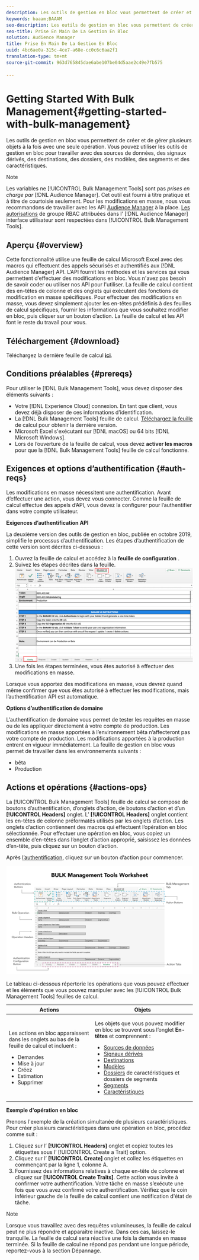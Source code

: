 ```yaml
---
description: Les outils de gestion en bloc vous permettent de créer et de gérer plusieurs objets à la fois avec une seule opération. Vous pouvez utiliser les outils de gestion en bloc pour travailler avec des sources de données, des signaux dérivés, des destinations, des dossiers, des segments et des caractéristiques.
keywords: baaam;BAAAM
seo-description: Les outils de gestion en bloc vous permettent de créer et de gérer plusieurs objets à la fois avec une seule opération. Vous pouvez utiliser les outils de gestion en bloc pour travailler avec des sources de données, des signaux dérivés, des destinations, des dossiers, des segments et des caractéristiques.
seo-title: Prise En Main De La Gestion En Bloc
solution: Audience Manager
title: Prise En Main De La Gestion En Bloc
uuid: 4bc6ae0a-315c-4ce7-a68e-cc0c6c6aa2f1
translation-type: tm+mt
source-git-commit: 963d765845dae6abe107be04d5aae2c49e7fb575

---
```



# Getting Started With Bulk Management{#getting-started-with-bulk-management}

Les outils de gestion en bloc vous permettent de créer et de gérer plusieurs objets à la fois avec une seule opération. Vous pouvez utiliser les outils de gestion en bloc pour travailler avec des sources de données, des signaux dérivés, des destinations, des dossiers, des modèles, des segments et des caractéristiques.

<!-- 

c_bulk_start.xml

 -->

>[!NOTE]
>
>Les variables ne [!UICONTROL Bulk Management Tools] sont pas *prises en charge par* [!DNL Audience Manager]. Cet outil est fourni à titre pratique et à titre de courtoisie seulement. Pour les modifications en masse, nous vous recommandons de travailler avec les API [Audience Manager](../../api/rest-api-main/aam-api-getting-started.md) à la place. [Les autorisations](../../features/administration/administration-overview.md) de groupe RBAC attribuées dans l’ [!DNL Audience Manager] interface utilisateur sont respectées dans [!UICONTROL Bulk Management Tools].

## Aperçu {#overview}

Cette fonctionnalité utilise une feuille de calcul Microsoft Excel avec des macros qui effectuent des appels sécurisés et authentifiés aux [!DNL Audience Manager] API. L’API fournit les méthodes et les services qui vous permettent d’effectuer des modifications en bloc. Vous n'avez pas besoin de savoir coder ou utiliser nos API pour l'utiliser. La feuille de calcul contient des en-têtes de colonne et des onglets qui exécutent des fonctions de modification en masse spécifiques. Pour effectuer des modifications en masse, vous devez simplement ajouter les en-têtes prédéfinis à des feuilles de calcul spécifiques, fournir les informations que vous souhaitez modifier en bloc, puis cliquer sur un bouton d’action. La feuille de calcul et les API font le reste du travail pour vous.

## Téléchargement {#download}

Téléchargez la dernière feuille de calcul **[ici](assets/BAAAM_V2_20191015.xlsm)**.

## Conditions préalables {#prereqs}

Pour utiliser le [!DNL Bulk Management Tools], vous devez disposer des éléments suivants :

* Votre [!DNL Experience Cloud] connexion. En tant que client, vous devez déjà disposer de ces informations d’identification.
* La [!DNL Bulk Management Tools] feuille de calcul. [Téléchargez la feuille](assets/BAAAM_V2_20191015.xlsm) de calcul pour obtenir la dernière version.
* Microsoft Excel s'exécutant sur [!DNL macOS] ou 64 bits [!DNL Microsoft Windows].
* Lors de l’ouverture de la feuille de calcul, vous devez **activer les macros** pour que la [!DNL Bulk Management Tools] feuille de calcul fonctionne.

## Exigences et options d’authentification {#auth-reqs}

Les modifications en masse nécessitent une authentification. Avant d’effectuer une action, vous devez vous connecter. Comme la feuille de calcul effectue des appels d’API, vous devez la configurer pour l’authentifier dans votre compte utilisateur.

**Exigences d’authentification API**

La deuxième version des outils de gestion en bloc, publiée en octobre 2019, simplifie le processus d’authentification. Les étapes d’authentification de cette version sont décrites ci-dessous :

1. Ouvrez la feuille de calcul et accédez à la **feuille de configuration** .
2. Suivez les étapes décrites dans la feuille.
   ![](assets/baaam-authentication.png)
3. Une fois les étapes terminées, vous êtes autorisé à effectuer des modifications en masse.

Lorsque vous apportez des modifications en masse, vous devrez quand même confirmer que vous êtes autorisé à effectuer les modifications, mais l’authentification API est automatique.

**Options d’authentification de domaine**

L’authentification de domaine vous permet de tester les requêtes en masse ou de les appliquer directement à votre compte de production. Les modifications en masse apportées à l’environnement bêta n’affecteront pas votre compte de production. Les modifications apportées à la production entrent en vigueur immédiatement. La feuille de gestion en bloc vous permet de travailler dans les environnements suivants :

* bêta
* Production

## Actions et opérations {#actions-ops}

La [!UICONTROL Bulk Management Tools] feuille de calcul se compose de boutons d’authentification, d’onglets d’action, de boutons d’action et d’un **[!UICONTROL Headers]** onglet. L’ **[!UICONTROL Headers]** onglet contient les en-têtes de colonne préformatés utilisés par les onglets d’action. Les onglets d’action contiennent des macros qui effectuent l’opération en bloc sélectionnée. Pour effectuer une opération en bloc, vous copiez un ensemble d’en-têtes dans l’onglet d’action approprié, saisissez les données d’en-tête, puis cliquez sur un bouton d’action.

Après [l’authentification](#auth-reqs), cliquez sur un bouton d’action pour commencer.

![](assets/baaam-worksheet.png)

Le tableau ci-dessous répertorie les opérations que vous pouvez effectuer et les éléments que vous pouvez manipuler avec les [!UICONTROL Bulk Management Tools] feuilles de calcul.

<table id="table_B9B3E09B692E42BAA52FB32C18B00709"> 
 <thead> 
  <tr> 
   <th colname="col1" class="entry"> Actions </th> 
   <th colname="col2" class="entry"> Objets </th> 
  </tr> 
 </thead>
 <tbody> 
  <tr> 
   <td colname="col1"> <p>Les actions en bloc apparaissent dans les onglets au bas de la feuille de calcul et incluent : </p> <p> 
     <ul id="ul_49F46B9E00C045D29E40258EB7BDCFBB"> 
      <li id="li_193C41EA19EF4D738FBA037D2BF9B05C">Demandes </li> 
      <li id="li_5BE2E13D839F4958AAA5C01B7EFC5096">Mise à jour </li> 
      <li id="li_4CCCC739795945DF8C89787F9A67EB88">Créez     </li> 
      <li id="li_C7D36D2BDF0448CEAF3A5EABE41038E8">Estimation </li> 
      <li id="li_07A3E94326124A3092362D9896EB7732">Supprimer </li> 
     </ul> </p> </td> 
   <td colname="col2"> <p>Les objets que vous pouvez modifier en bloc se trouvent sous l’onglet <b><span class="uicontrol"> En-têtes</span></b> et comprennent : </p> <p> 
     <ul id="ul_A7A96F2B1B63430B9A1E1184AC5FA8F2"> 
      <li id="li_E3D9E2E190B04BE685337AC6140C371C"> <a href="../../features/datasources-list-and-settings.md#data-sources-list-and-settings"> Sources de données</a> </li> 
      <li id="li_B645385E40684FA28770913EAF18CB2C"> <a href="../../features/derived-signals.md"> Signaux dérivés</a> </li> 
      <li id="li_9059F8C4A41A410899BDEFC76D3F5949"> <a href="../../features/destinations/destinations.md"> Destinations</a> </li> 
      <li> <a href="../../features/algorithmic-models/understanding-models.md"> Modèles</a> </li> 
      <li id="li_BB5A445150754E53AA38C78461326932"> <a href="../../features/traits/trait-storage.md#trait-storage"> Dossiers</a> de caractéristiques et dossiers de segments </li> 
      <li id="li_7A27DBF64E0945CF8AE8C96E8C6EDA09"> <a href="../../features/segments/segments-purpose.md"> Segments</a> </li> 
      <li id="li_A4640A34930040DEA8555EAF0AE2A702"> <a href="../../features/traits/trait-details-page.md"> Caractéristiques</a> </li> 
     </ul> </p> </td> 
  </tr> 
 </tbody> 
</table>

**Exemple d'opération en bloc**

Prenons l'exemple de la création simultanée de plusieurs caractéristiques. Pour créer plusieurs caractéristiques dans une opération en bloc, procédez comme suit :

1. Cliquez sur l’ **[!UICONTROL Headers]** onglet et copiez toutes les étiquettes sous l’ [!UICONTROL Create a Trait] option.
2. Cliquez sur l’ **[!UICONTROL Create]** onglet et collez les étiquettes en commençant par la ligne 1, colonne A.
3. Fournissez des informations relatives à chaque en-tête de colonne et cliquez sur **[!UICONTROL Create Traits]**. Cette action vous invite à confirmer votre authentification. Votre tâche en masse s’exécute une fois que vous avez confirmé votre authentification. Vérifiez que le coin inférieur gauche de la feuille de calcul contient une notification d'état de tâche.


>[!NOTE]
>
>Lorsque vous travaillez avec des requêtes volumineuses, la feuille de calcul peut ne plus répondre et apparaître inactive. Dans ces cas, laissez-le tranquille. La feuille de calcul sera réactive une fois la demande en masse terminée. Si la feuille de calcul ne répond pas pendant une longue période, reportez-vous à la section [](../../reference/bulk-management-tools/bulk-troubleshooting.md)Dépannage.

